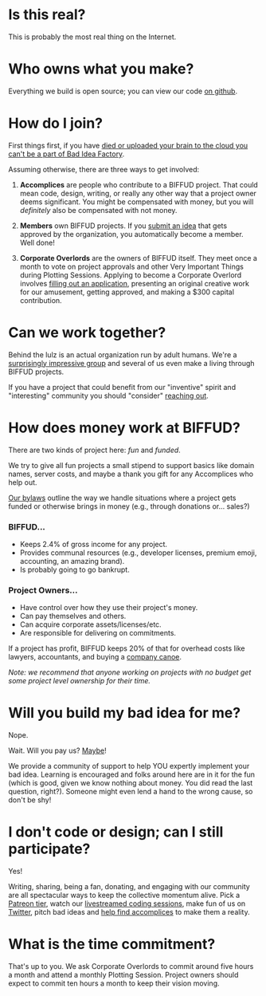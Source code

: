 # Is this real?

This is probably the most real thing on the Internet.

# Who owns what you make?

Everything we build is open source; you can view our code [on github](https://github.com/badideafactory).

# How do I join?

First things first, if you have [died or uploaded your brain to the cloud you can't be a part of Bad Idea Factory](https://github.com/BadIdeaFactory/corporate/blob/master/documents/operating.md#continuance-of-company).

Assuming otherwise, there are three ways to get involved:

1. **Accomplices** are people who contribute to a BIFFUD project. That could mean code, design, writing, or really any other way that a project owner deems significant. You might be compensated with money, but you will *definitely* also be compensated with not money.

2. **Members** own BIFFUD projects. If you [submit an idea](https://github.com/BadIdeaFactory/corporate/issues?q=is%3Aissue+is%3Aopen+label%3A%22project+application%22) that gets approved by the organization, you automatically become a member. Well done!

3. **Corporate Overlords** are the owners of BIFFUD itself. They meet once a month to vote on project approvals and other Very Important Things during Plotting Sessions. Applying to become a Corporate Overlord involves [filling out an application](https://github.com/BadIdeaFactory/corporate/issues?q=is%3Aissue+is%3Aopen+label%3A%22overlord+application%22), presenting an original creative work for our amusement, getting approved, and making a $300 capital contribution.

# Can we work together?

Behind the lulz is an actual organization run by adult humans. We're a [surprisingly impressive group](people) and several of us even make a living through BIFFUD projects.

If you have a project that could benefit from our "inventive" spirit and "interesting" community you should "consider" [reaching out](contact).

# How does money work at BIFFUD?

There are two kinds of project here: *fun* and *funded*.

We try to give all fun projects a small stipend to support basics like domain names, server costs, and maybe a thank you gift for any Accomplices who help out.

[Our bylaws](https://github.com/BadIdeaFactory/corporate/blob/master/documents/operating.md#section-4--money-) outline the way we handle situations where a project gets funded or otherwise brings in money (e.g., through donations or… sales?)

### BIFFUD... 
* Keeps 2.4% of gross income for any project.
* Provides communal resources (e.g., developer licenses, premium emoji, accounting, an amazing brand).
* Is probably going to go bankrupt.

### Project Owners...
* Have control over how they use their project's money.
* Can pay themselves and others.
* Can acquire corporate assets/licenses/etc.
* Are responsible for delivering on commitments.

If a project has profit, BIFFUD keeps 20% of that for overhead costs like lawyers, accountants, and buying a [company canoe](https://github.com/BadIdeaFactory/corporate/blob/master/documents/operating.md#company-canoe).

*Note: we recommend that anyone working on projects with no budget get some project level ownership for their time.*

# Will you build my bad idea for me?

Nope.

Wait. Will you pay us? [Maybe](contact)!

We provide a community of support to help YOU expertly implement your bad idea. Learning is encouraged and folks around here are in it for the fun (which is good, given we know nothing about money. You did read the last question, right?). Someone might even lend a hand to the wrong cause, so don't be shy!

# I don't code or design; can I still participate?

Yes!

Writing, sharing, being a fan, donating, and engaging with our community are all spectacular ways to keep the collective momentum alive. Pick a [Patreon tier](https://www.patreon.com/biffud), watch our [livestreamed coding sessions](https://www.twitch.tv/biffud), make fun of us on [Twitter](https://twitter.com/biffud), pitch bad ideas and [help find accomplices](https://linkedin.com) to make them a reality.

# What is the time commitment?

That's up to you. We ask Corporate Overlords to commit around five hours a month and attend a monthly Plotting Session. Project owners should expect to commit ten hours a month to keep their vision moving.
